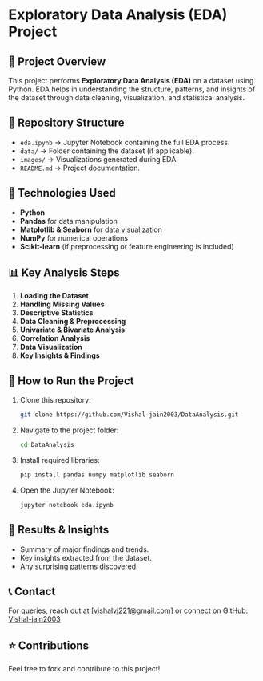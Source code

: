 # Exploratory Data Analysis (EDA) Project

## 📌 Project Overview
This project performs **Exploratory Data Analysis (EDA)** on a dataset using Python. EDA helps in understanding the structure, patterns, and insights of the dataset through data cleaning, visualization, and statistical analysis.

## 📂 Repository Structure
- `eda.ipynb` → Jupyter Notebook containing the full EDA process.
- `data/` → Folder containing the dataset (if applicable).
- `images/` → Visualizations generated during EDA.
- `README.md` → Project documentation.

## 🔧 Technologies Used
- **Python**
- **Pandas** for data manipulation
- **Matplotlib & Seaborn** for data visualization
- **NumPy** for numerical operations
- **Scikit-learn** (if preprocessing or feature engineering is included)

## 📊 Key Analysis Steps
1. **Loading the Dataset**
2. **Handling Missing Values**
3. **Descriptive Statistics**
4. **Data Cleaning & Preprocessing**
5. **Univariate & Bivariate Analysis**
6. **Correlation Analysis**
7. **Data Visualization**
8. **Key Insights & Findings**

## 🚀 How to Run the Project
1. Clone this repository:
   ```bash
   git clone https://github.com/Vishal-jain2003/DataAnalysis.git
   ```
2. Navigate to the project folder:
   ```bash
   cd DataAnalysis
   ```
3. Install required libraries:
   ```bash
   pip install pandas numpy matplotlib seaborn
   ```
4. Open the Jupyter Notebook:
   ```bash
   jupyter notebook eda.ipynb
   ```

## 📌 Results & Insights
- Summary of major findings and trends.
- Key insights extracted from the dataset.
- Any surprising patterns discovered.

## 📞 Contact
For queries, reach out at [vishalvj221@gmail.com] or connect on GitHub: [Vishal-jain2003](https://github.com/Vishal-jain2003)

## ⭐ Contributions
Feel free to fork and contribute to this project!


